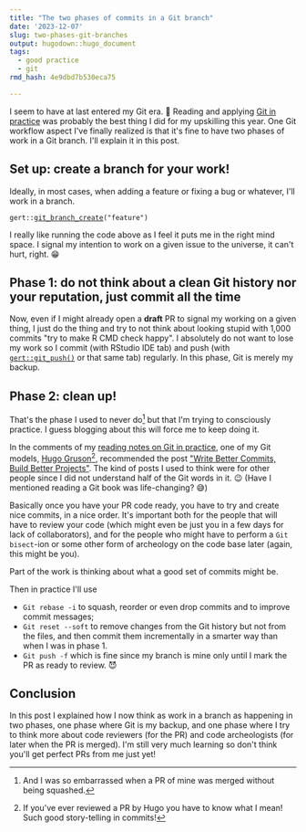 ```yaml
---
title: "The two phases of commits in a Git branch"
date: '2023-12-07'
slug: two-phases-git-branches
output: hugodown::hugo_document
tags:
  - good practice
  - git
rmd_hash: 4e9dbd7b530eca75

---
```


I seem to have at last entered my Git era. :tada: Reading and applying [Git in practice](/2023/11/01/reading-notes-git-in-practice/) was probably the best thing I did for my upskilling this year. One Git workflow aspect I've finally realized is that it's fine to have two phases of work in a Git branch. I'll explain it in this post.

## Set up: create a branch for your work!

Ideally, in most cases, when adding a feature or fixing a bug or whatever, I'll work in a branch.

<div class="highlight">

<pre class='chroma'><code class='language-r' data-lang='r'><span><span class='nf'>gert</span><span class='nf'>::</span><span class='nf'><a href='https://docs.ropensci.org/gert/reference/git_branch.html'>git_branch_create</a></span><span class='o'>(</span><span class='s'>"feature"</span><span class='o'>)</span></span></code></pre>

</div>

I really like running the code above as I feel it puts me in the right mind space. I signal my intention to work on a given issue to the universe, it can't hurt, right. :grin:

## Phase 1: do not think about a clean Git history nor your reputation, just commit all the time

Now, even if I might already open a **draft** PR to signal my working on a given thing, I just do the thing and try to not think about looking stupid with 1,000 commits "try to make R CMD check happy". I absolutely do not want to lose my work so I commit (with RStudio IDE tab) and push (with [`gert::git_push()`](https://docs.ropensci.org/gert/reference/git_fetch.html) or that same tab) regularly. In this phase, Git is merely my backup.

## Phase 2: clean up!

That's the phase I used to never do[^1] but that I'm trying to consciously practice. I guess blogging about this will force me to keep doing it.

In the comments of my [reading notes on Git in practice](/2023/11/01/reading-notes-git-in-practice/), one of my Git models, [Hugo Gruson](https://github.com/Bisaloo)[^2], recommended the post ["Write Better Commits, Build Better Projects"](https://github.blog/2022-06-30-write-better-commits-build-better-projects/). The kind of posts I used to think were for other people since I did not understand half of the Git words in it. :wink: (Have I mentioned reading a Git book was life-changing? :sweat_smile:)

Basically once you have your PR code ready, you have to try and create nice commits, in a nice order. It's important both for the people that will have to review your code (which might even be just you in a few days for lack of collaborators), and for the people who might have to perform a `Git bisect`-ion or some other form of archeology on the code base later (again, this might be you).

Part of the work is thinking about what a good set of commits might be.

Then in practice I'll use

-   `Git rebase -i` to squash, reorder or even drop commits and to improve commit messages;
-   `Git reset --soft` to remove changes from the Git history but not from the files, and then commit them incrementally in a smarter way than when I was in phase 1.
-   `Git push -f` which is fine since my branch is mine only until I mark the PR as ready to review. :smiling_imp:

## Conclusion

In this post I explained how I now think as work in a branch as happening in two phases, one phase where Git is my backup, and one phase where I try to think more about code reviewers (for the PR) and code archeologists (for later when the PR is merged). I'm still very much learning so don't think you'll get perfect PRs from me just yet!

[^1]: And I was so embarrassed when a PR of mine was merged without being squashed.

[^2]: If you've ever reviewed a PR by Hugo you have to know what I mean! Such good story-telling in commits!

